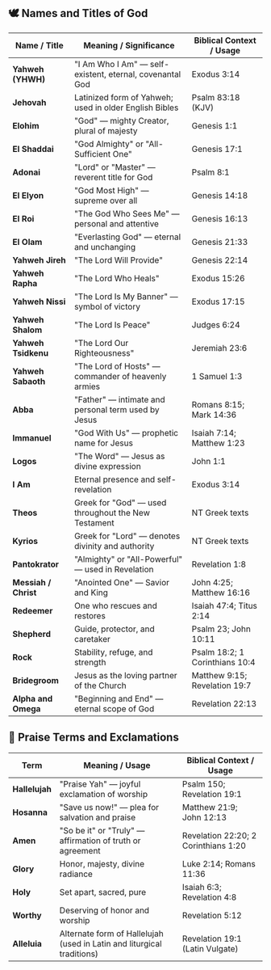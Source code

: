 
## 🕊️ Names and Titles of God

| Name / Title         | Meaning / Significance                                   | Biblical Context / Usage       |
| -------------------- | -------------------------------------------------------- | ------------------------------ |
| **Yahweh (YHWH)**    | "I Am Who I Am" — self-existent, eternal, covenantal God | Exodus 3:14                    |
| **Jehovah**          | Latinized form of Yahweh; used in older English Bibles   | Psalm 83:18 (KJV)              |
| **Elohim**           | "God" — mighty Creator, plural of majesty                | Genesis 1:1                    |
| **El Shaddai**       | "God Almighty" or "All-Sufficient One"                   | Genesis 17:1                   |
| **Adonai**           | "Lord" or "Master" — reverent title for God              | Psalm 8:1                      |
| **El Elyon**         | "God Most High" — supreme over all                       | Genesis 14:18                  |
| **El Roi**           | "The God Who Sees Me" — personal and attentive           | Genesis 16:13                  |
| **El Olam**          | "Everlasting God" — eternal and unchanging               | Genesis 21:33                  |
| **Yahweh Jireh**     | "The Lord Will Provide"                                  | Genesis 22:14                  |
| **Yahweh Rapha**     | "The Lord Who Heals"                                     | Exodus 15:26                   |
| **Yahweh Nissi**     | "The Lord Is My Banner" — symbol of victory              | Exodus 17:15                   |
| **Yahweh Shalom**    | "The Lord Is Peace"                                      | Judges 6:24                    |
| **Yahweh Tsidkenu**  | "The Lord Our Righteousness"                             | Jeremiah 23:6                  |
| **Yahweh Sabaoth**   | "The Lord of Hosts" — commander of heavenly armies       | 1 Samuel 1:3                   |
| **Abba**             | "Father" — intimate and personal term used by Jesus      | Romans 8:15; Mark 14:36        |
| **Immanuel**         | "God With Us" — prophetic name for Jesus                 | Isaiah 7:14; Matthew 1:23      |
| **Logos**            | "The Word" — Jesus as divine expression                  | John 1:1                       |
| **I Am**             | Eternal presence and self-revelation                     | Exodus 3:14                    |
| **Theos**            | Greek for "God" — used throughout the New Testament      | NT Greek texts                 |
| **Kyrios**           | Greek for "Lord" — denotes divinity and authority        | NT Greek texts                 |
| **Pantokrator**      | "Almighty" or "All-Powerful" — used in Revelation        | Revelation 1:8                 |
| **Messiah / Christ** | "Anointed One" — Savior and King                         | John 4:25; Matthew 16:16       |
| **Redeemer**         | One who rescues and restores                             | Isaiah 47:4; Titus 2:14        |
| **Shepherd**         | Guide, protector, and caretaker                          | Psalm 23; John 10:11           |
| **Rock**             | Stability, refuge, and strength                          | Psalm 18:2; 1 Corinthians 10:4 |
| **Bridegroom**       | Jesus as the loving partner of the Church                | Matthew 9:15; Revelation 19:7  |
| **Alpha and Omega**  | "Beginning and End" — eternal scope of God               | Revelation 22:13               |

## 🙌 Praise Terms and Exclamations

| Term           | Meaning / Usage                                                        | Biblical Context / Usage             |
| -------------- | ---------------------------------------------------------------------- | ------------------------------------ |
| **Hallelujah** | "Praise Yah" — joyful exclamation of worship                           | Psalm 150; Revelation 19:1           |
| **Hosanna**    | "Save us now!" — plea for salvation and praise                         | Matthew 21:9; John 12:13             |
| **Amen**       | "So be it" or "Truly" — affirmation of truth or agreement              | Revelation 22:20; 2 Corinthians 1:20 |
| **Glory**      | Honor, majesty, divine radiance                                        | Luke 2:14; Romans 11:36              |
| **Holy**       | Set apart, sacred, pure                                                | Isaiah 6:3; Revelation 4:8           |
| **Worthy**     | Deserving of honor and worship                                         | Revelation 5:12                      |
| **Alleluia**   | Alternate form of Hallelujah (used in Latin and liturgical traditions) | Revelation 19:1 (Latin Vulgate)      |